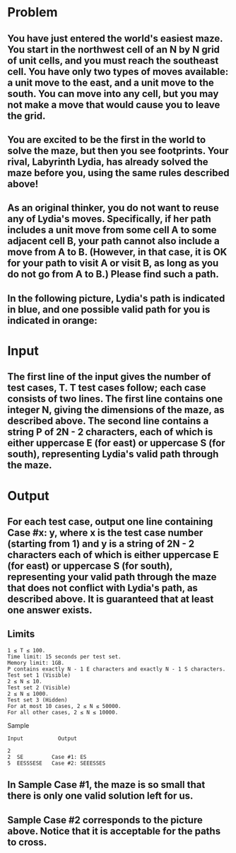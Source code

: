 # Problem
## You have just entered the world's easiest maze. You start in the northwest cell of an N by N grid of unit cells, and you must reach the southeast cell. You have only two types of moves available: a unit move to the east, and a unit move to the south. You can move into any cell, but you may not make a move that would cause you to leave the grid.
## You are excited to be the first in the world to solve the maze, but then you see footprints. Your rival, Labyrinth Lydia, has already solved the maze before you, using the same rules described above!
## As an original thinker, you do not want to reuse any of Lydia's moves. Specifically, if her path includes a unit move from some cell A to some adjacent cell B, your path cannot also include a move from A to B. (However, in that case, it is OK for your path to visit A or visit B, as long as you do not go from A to B.) Please find such a path.
## In the following picture, Lydia's path is indicated in blue, and one possible valid path for you is indicated in orange:
# Input
## The first line of the input gives the number of test cases, T. T test cases follow; each case consists of two lines. The first line contains one integer N, giving the dimensions of the maze, as described above. The second line contains a string P of 2N - 2 characters, each of which is either uppercase E (for east) or uppercase S (for south), representing Lydia's valid path through the maze.
# Output
## For each test case, output one line containing Case #x: y, where x is the test case number (starting from 1) and y is a string of 2N - 2 characters each of which is either uppercase E (for east) or uppercase S (for south), representing your valid path through the maze that does not conflict with Lydia's path, as described above. It is guaranteed that at least one answer exists.

## Limits
```
1 ≤ T ≤ 100.
Time limit: 15 seconds per test set.
Memory limit: 1GB.
P contains exactly N - 1 E characters and exactly N - 1 S characters.
Test set 1 (Visible)
2 ≤ N ≤ 10.
Test set 2 (Visible)
2 ≤ N ≤ 1000.
Test set 3 (Hidden)
For at most 10 cases, 2 ≤ N ≤ 50000.
For all other cases, 2 ≤ N ≤ 10000.
```
Sample
```
Input           Output 
 
2
2  SE         Case #1: ES
5  EESSSESE   Case #2: SEEESSES

```
  
## In Sample Case #1, the maze is so small that there is only one valid solution left for us.
## Sample Case #2 corresponds to the picture above. Notice that it is acceptable for the paths to cross.
